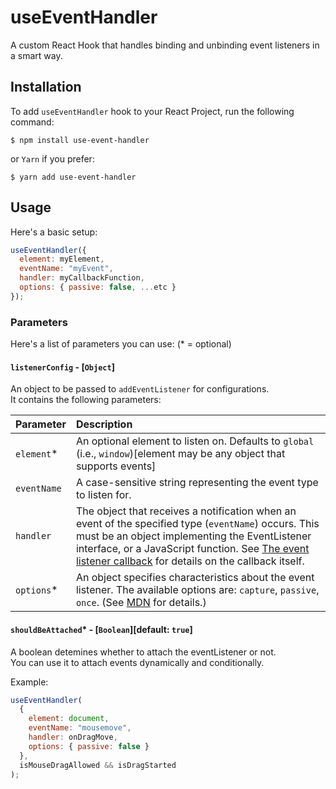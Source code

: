 # useEventHandler

A custom React Hook that handles binding and unbinding event listeners in a smart way.

## Installation

To add `useEventHandler` hook to your React Project, run the following command:

```shell
$ npm install use-event-handler
```

or `Yarn` if you prefer:

```shell
$ yarn add use-event-handler
```

## Usage

Here's a basic setup:

```javascript
useEventHandler({
  element: myElement,
  eventName: "myEvent",
  handler: myCallbackFunction,
  options: { passive: false, ...etc }
});
```

### Parameters

Here's a list of parameters you can use: (\* = optional)

#### `listenerConfig` - [`Object`]

An object to be passed to `addEventListener` for configurations.<br>
It contains the following parameters:

| Parameter   | Description                                                                                                                                                                                                                                                                                                                                                                   |
| :---------- | :---------------------------------------------------------------------------------------------------------------------------------------------------------------------------------------------------------------------------------------------------------------------------------------------------------------------------------------------------------------------------- |
| `element`\* | An optional element to listen on. Defaults to `global` (i.e., `window`)[element may be any object that supports events]                                                                                                                                                                                                                                                       |
| `eventName` | A case-sensitive string representing the event type to listen for.                                                                                                                                                                                                                                                                                                            |
| `handler`   | The object that receives a notification when an event of the specified type (`eventName`) occurs. This must be an object implementing the EventListener interface, or a JavaScript function. See [The event listener callback](https://developer.mozilla.org/en-US/docs/Web/API/EventTarget/addEventListener#The_event_listener_callback) for details on the callback itself. |
| `options`\* | An object specifies characteristics about the event listener. The available options are: `capture`, `passive`, `once`. (See [MDN](https://developer.mozilla.org/en-US/docs/Web/API/EventTarget/addEventListener) for details.)                                                                                                                                                |

#### `shouldBeAttached`\* - [`Boolean`][default: `true`]

A boolean detemines whether to attach the eventListener or not.<br>
You can use it to attach events dynamically and conditionally.

Example:

```javascript
useEventHandler(
  {
    element: document,
    eventName: "mousemove",
    handler: onDragMove,
    options: { passive: false }
  },
  isMouseDragAllowed && isDragStarted
);
```
